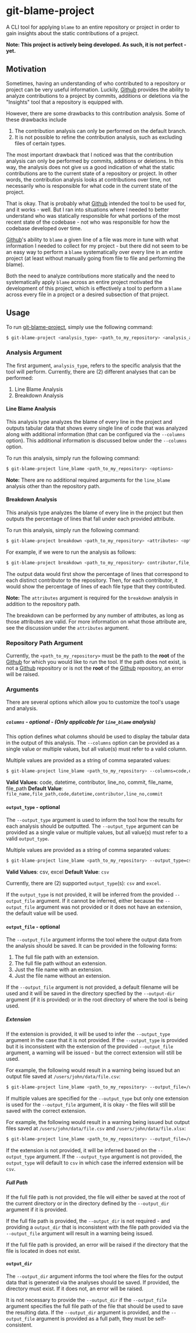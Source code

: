 # git-blame-project

A CLI tool for applying `blame` to an entire repository or project in order to
gain insights about the static contributions of a project.

**Note: This project is actively being developed.  As such, it is not perfect - yet.**

## Motivation

Sometimes, having an understanding of who contributed to a repository or project
can be very useful information.  Luckily, [Github](https://github.com/) provides
the ability to analyze contributions to a project by commits, additions or
deletions via the "Insights" tool that a repository is equipped with.

However, there are some drawbacks to this contribution analysis.  Some of these
drawbacks include

1.  The contribution analysis can only be performed on the default branch.
2.  It is not possible to refine the contribution analysis, such as excluding
    files of certain types.

The most important drawback that I noticed was that the contribution analysis
can only be performed by commits, additions or deletions.  In this way, the
analysis does not give us a good indication of what the static contributions are
to the current state of a repository or project.  In other words, the contribution
analysis looks at contributions over time, not necessarily who is responsible for
what code in the current state of the project.

That is okay.  That is probably what [Github](https://github.com/) intended the
tool to be used for, and it works - well.  But I ran into situations where I
needed to better understand who was statically responsible for what portions of
the most recent state of the codebase - not who was responsible for how the
codebase developed over time.

[Github](https://github.com/)'s ability to `blame` a given line of a file was
more in tune with what information I needed to collect for my project - but
there did not seem to be an easy way to perform a `blame` systematically over
every line in an entire project (at least without manually going from file to
file and performing the blame).

Both the need to analyze contributions more statically and the need to
systematically apply `blame` across an entire project motivated the development
of this project, which is effectively a tool to perform a `blame` across every
file in a project or a desired subsection of that project.

## Usage

To run [git-blame-project](https://github.com/nickmflorin/git-blame-project),
simply use the following command:

```bash
$ git-blame-project <analysis_type> <path_to_my_repository> <analysis_arguments> <options>
```

### Analysis Argument

The first argument, `analysis_type`, refers to the specific analysis that the tool will
perform.  Currently, there are (2) different analyses that can be performed:

1. Line Blame Analysis
2. Breakdown Analysis

#### Line Blame Analysis

This analysis type analyzes the blame of every line in the project and outputs
tabular data that shows every single line of code that was analyzed along with
additional information (that can be configured via the `--columns` option).  This
additional information is discussed below under the `--columns` option.

To run this analysis, simply run the following command:

```bash
$ git-blame-project line_blame <path_to_my_repository> <options>
```

**Note:** There are no additional required arguments for the `line_blame` analysis other
than the repository path.

#### Breakdown Analysis

This analysis type analyzes the blame of every line in the project but then outputs the
percentage of lines that fall under each provided attribute.

To run this analysis, simply run the following command:

```bash
$ git-blame-project breakdown <path_to_my_repository> <attributes> <options>
```

For example, if we were to run the analysis as follows:

```bash
$ git-blame-project breakdown <path_to_my_repository> contributor,file_type <options>
```

The output data would first show the percentage of lines that correspond to each distinct
contributor to the repository.  Then, for each contributor, it would show the percentage
of lines of each file type that they contributed.

**Note:** The `attributes` argument is required for the `breakdown` analysis in addition
to the repository path.

The breakdown can be performed by any number of attributes, as long as those attributes are
valid.  For more information on what those attribute are, see the discussion under the
`attributes` argument.

### Repository Path Argument

Currently, the `<path_to_my_repository>` must be the path to the **root** of the
[Github](https://github.com/) for which you would like to run the tool.  If the
path does not exist, is not a [Github](https://github.com/) repository or is
not the **root** of the [Github](https://github.com/) repository, an error
will be raised.

### Arguments

There are several options which allow you to customize the tool's usage
and analysis.

##### `columns` - optional - (Only applicable for `line_blame` analysis)

This option defines what columns should be used to display the tabular data in the output of
this analysis.  The `--columns` option can be provided as a single value or multiple
values, but all value(s) must refer to a valid column.

Multiple values are provided as a string of comma separated values:

```bash
$ git-blame-project line_blame <path_to_my_repository> --columns=code,datetime
```

**Valid Values**: code, datetime, contributor, line_no, commit, file_name, file_path
**Default Value**: `file_name,file_path,code,datetime,contributor,line_no,commit`

#### `output_type` - optional

The `--output_type` argument is used to inform the tool how the results for
each analysis should be outputted.  The `--output_type` argument can be provided
as a single value or multiple values, but all value(s) must refer to a valid
`output_type`.

Multiple values are provided as a string of comma separated values:

```bash
$ git-blame-project line_blame <path_to_my_repository> --output_type=csv,excel
```

**Valid Values**: csv, excel
**Default Value**: `csv`

Currently, there are (2) supported `output_type`(s): `csv` and `excel`.

If the `output_type` is not provided, it will be inferred from the provided
`--output_file` argument.  If it cannot be inferred, either because the
`--output_file` argument was not provided or it does not have an extension,
the default value will be used.

#### `output_file` - optional

The `--output_file` argument informs the tool where the output data from the
analysis should be saved.  It can be provided in the following forms:

1. The full file path with an extension.
2. The full file path without an extension.
3. Just the file name with an extension.
4. Just the file name without an extension.

If the `--output_file` argument is not provided, a default filename will be
used and it will be saved in the directory specfied by the `--output-dir`
argument (if it is provided) or in the root directory of where the tool is
being used.

##### Extension

If the extension is provided, it will be used to infer the `--output_type`
argument in the case that it is not provided.  If the `--output_type` is provided
but it is inconsistent with the extension of the provided `--output_file`
argument, a warning will be issued - but the correct extension will still be
used.

For example, the following would result in a warning being issued but an
output file saved at `/users/john/data/file.csv`:

```bash
$ git-blame-project line_blame <path_to_my_repository> --output_file=/users/john/data/file.xlsx --output_type=csv
```

If multiple values are specified for the `--output_type` but only one extension
is used for the `--output_file` argument, it is okay - the files will still
be saved with the correct extension.

For example, the following would result in a warning being issued but
output files saved at `/users/john/data/file.csv` and `/users/john/data/file.xlsx`:

```bash
$ git-blame-project line_blame <path_to_my_repository> --output_file=/users/john/data/file.xlsx --output_type=csv,excel
```

If the extension is not provided, it will be inferred based on the `--output_type`
argument.  If the `--output_type` argument is not provided, the `output_type` will
default to `csv` in which case the inferred extension will be `csv`.

##### Full Path

If the full file path is not provided, the file will either be saved at
the root of the current directory or in the directory defined by the
`--output_dir` argument if it is provided.

If the full file path is provided, the `--output_dir` is not required - and
providing a `output_dir` that is inconsistent with the file path provided via
the `--output_file` argument will result in a warning being issued.

If the full file path is provided, an error will be raised if the directory
that the file is located in does not exist.

#### `output_dir`

The `--output_dir` argument informs the tool where the files for the output
data that is generated via the analyses should be saved.  If provided, the
directory must exist.  If it does not, an error will be raised.

It is not necessary to provide the `--output_dir` if the `--output_file`
argument specifies the full file path of the file that should be used to
save the resulting data.  If the `--output_dir` argument is provided, and the
`--output_file` argument is provided as a full path, they must be self-consistent.
